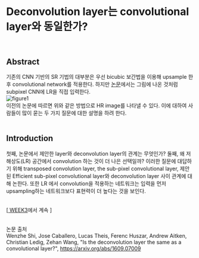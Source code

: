 # Deconvolution layer는 convolutional layer와 동일한가? <br><br>

## Abstract <br>
기존의 CNN 기반의 SR 기법의 대부분은 우선 bicubic 보간법을 이용해 upsample 한후 convolutional network를 적용한다. 하지만 <a href = "https://arxiv.org/abs/1609.05158"> 논문</a>에서는 그림에 나온 것처럼 subpixel CNN에 LR을 직접 입력한다. <br>
![figure1](https://user-images.githubusercontent.com/57740560/93749143-5c952a80-fc34-11ea-8062-63b468b769a4.png) <br>
이전의 논문에 따르면 위와 같은 방법으로 HR image를 나타낼 수 있다. 이에 대하여 사람들이 많이 묻는 두 가지 질문에 대한 설명을 하려 한다. <br><br>

## Introduction <br>
첫째, 논문에서 제안한 layer와 deconvolution layer의 관계는 무엇인가? 둘째, 왜 저해상도(LR) 공간에서 convolution 하는 것이 더 나은 선택일까? 이러한 질문에 대답하기 위해 transposed convolution layer, the sub-pixel convolutional layer, 제안된 Efficient sub-pixel convolutional layer와 deconvolution layer 사이 관계에 대해 논한다. 또한 LR 에서 convolution을 적용하는 네트워크는 입력을 먼저 upsampling하는 네트워크보다 표현력이 더 높다는 것을 보인다. <br><br>

[<a href = "https://github.com/yeji-seong/Deep-Learning-Paper-Study/blob/master/Papers/WEEK3/Is%20the%20deconvolution%20layer%20the%20same%20as%20a%20convolutional%20layer%3F.md"> WEEK3</a>에서 계속 ] <br><br>


논문 출처 <br>
Wenzhe Shi, Jose Caballero, Lucas Theis, Ferenc Huszar, Andrew Aitken, Christian Ledig, Zehan Wang, "Is the deconvolution layer the same as a convolutional layer?", https://arxiv.org/abs/1609.07009

